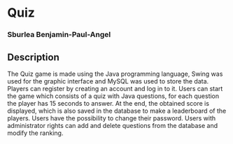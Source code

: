 # Quiz
### Sburlea Benjamin-Paul-Angel

## Description
The Quiz game is made using the Java programming language, Swing was used for the graphic interface and MySQL was used to store the data.
Players can register by creating an account and log in to it. Users can start the game which consists of a quiz with Java questions, for each question the player has 15 seconds to answer. At the end, the obtained score is displayed, which is also saved in the database to make a leaderboard of the players. Users have the possibility to change their password. Users with administrator rights can add and delete questions from the database and modify the ranking.
